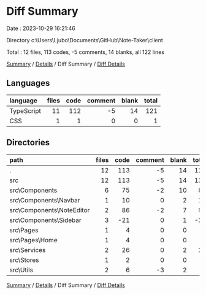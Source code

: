 # Diff Summary

Date : 2023-10-29 16:21:46

Directory c:\\Users\\Ljubo\\Documents\\GitHub\\Note-Taker\\client

Total : 12 files,  113 codes, -5 comments, 14 blanks, all 122 lines

[Summary](results.md) / [Details](details.md) / Diff Summary / [Diff Details](diff-details.md)

## Languages
| language | files | code | comment | blank | total |
| :--- | ---: | ---: | ---: | ---: | ---: |
| TypeScript | 11 | 112 | -5 | 14 | 121 |
| CSS | 1 | 1 | 0 | 0 | 1 |

## Directories
| path | files | code | comment | blank | total |
| :--- | ---: | ---: | ---: | ---: | ---: |
| . | 12 | 113 | -5 | 14 | 122 |
| src | 12 | 113 | -5 | 14 | 122 |
| src\\Components | 6 | 75 | -2 | 10 | 83 |
| src\\Components\\Navbar | 1 | 10 | 0 | 2 | 12 |
| src\\Components\\NoteEditor | 2 | 86 | -2 | 7 | 91 |
| src\\Components\\Sidebar | 3 | -21 | 0 | 1 | -20 |
| src\\Pages | 1 | 4 | 0 | 0 | 4 |
| src\\Pages\\Home | 1 | 4 | 0 | 0 | 4 |
| src\\Services | 2 | 26 | 0 | 2 | 28 |
| src\\Stores | 1 | 2 | 0 | 0 | 2 |
| src\\Utils | 2 | 6 | -3 | 2 | 5 |

[Summary](results.md) / [Details](details.md) / Diff Summary / [Diff Details](diff-details.md)